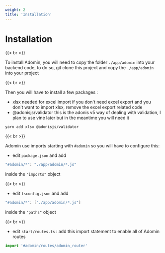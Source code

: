 ```yaml
---
weight: 2
title: 'Installation'
---
```


# Installation

{{< br >}}

To install Adomin, you will need to copy the folder `./app/adomin` into your backend code,
to do so, git clone this project and copy the `./app/adomin` into your project

{{< br >}}

Then you will have to install a few packages :

- xlsx
  needed for excel import if you don't need excel export and you don't want to import xlsx, remove the excel export related code
- @adonisjs/validator this is the adonis v5 way of dealing with validation, I plan to use vine later but in the meantime you will need it

```fish
yarn add xlsx @adonisjs/validator
```

{{< br >}}

Adomin use imports starting with `#adomin` so you will have to configure this:

- edit `package.json` and add

```ts
"#adomin/*": "./app/adomin/*.js"
```

inside the `"imports"` object

{{< br >}}

- edit `tsconfig.json` and add

```ts
"#adomin/*": ["./app/adomin/*.js"]
```

inside the `"paths"` object

{{< br >}}

- edit `start/routes.ts` : add this import statement to enable all of Adomin routes

```ts
import '#adomin/routes/adomin_router'
```
